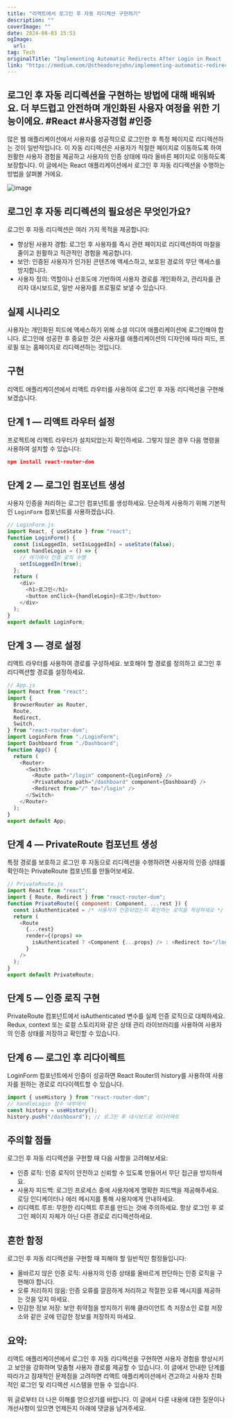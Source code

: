 ```yaml
---
title: "리액트에서 로그인 후 자동 리디렉션 구현하기"
description: ""
coverImage: ""
date: 2024-08-03 15:53
ogImage: 
  url: 
tag: Tech
originalTitle: "Implementing Automatic Redirects After Login in React  Protected Routes"
link: "https://medium.com/@stheodorejohn/implementing-automatic-redirects-after-login-in-react-protected-routes-b5bac2056400"
---
```




## 로그인 후 자동 리디렉션을 구현하는 방법에 대해 배워봐요. 더 부드럽고 안전하며 개인화된 사용자 여정을 위한 기능이에요. #React #사용자경험 #인증

많은 웹 애플리케이션에서 사용자를 성공적으로 로그인한 후 특정 페이지로 리디렉션하는 것이 일반적입니다. 이 자동 리디렉션은 사용자가 적절한 페이지로 이동하도록 하여 원활한 사용자 경험을 제공하고 사용자의 인증 상태에 따라 올바른 페이지로 이동하도록 보장합니다. 이 글에서는 React 애플리케이션에서 로그인 후 자동 리디렉션을 수행하는 방법을 살펴볼 거에요.

![image](/assets/img/ImplementingAutomaticRedirectsAfterLogininReactProtectedRoutes_0.png)

## 로그인 후 자동 리디렉션의 필요성은 무엇인가요?

<div class="content-ad"></div>

로그인 후 자동 리디렉션은 여러 가지 목적을 제공합니다:

- 향상된 사용자 경험: 로그인 후 사용자를 즉시 관련 페이지로 리디렉션하여 마찰을 줄이고 원활하고 직관적인 경험을 제공합니다.
- 보안: 인증된 사용자가 인가된 콘텐츠에 액세스하고, 보호된 경로의 무단 액세스를 방지합니다.
- 사용자 정의: 역할이나 선호도에 기반하여 사용자 경로를 개인화하고, 관리자를 관리자 대시보드로, 일반 사용자를 프로필로 보낼 수 있습니다.

## 실제 시나리오

사용자는 개인화된 피드에 액세스하기 위해 소셜 미디어 애플리케이션에 로그인해야 합니다. 로그인에 성공한 후 중요한 것은 사용자를 애플리케이션의 디자인에 따라 피드, 프로필 또는 홈페이지로 리디렉션하는 것입니다.

<div class="content-ad"></div>

## 구현

리액트 애플리케이션에서 리액트 라우터를 사용하여 로그인 후 자동 리디렉션을 구현해 보겠습니다.

## 단계 1 — 리액트 라우터 설정

프로젝트에 리액트 라우터가 설치되었는지 확인하세요. 그렇지 않은 경우 다음 명령을 사용하여 설치할 수 있습니다:

<div class="content-ad"></div>

```json
npm install react-router-dom
```

## 단계 2 — 로그인 컴포넌트 생성

사용자 인증을 처리하는 로그인 컴포넌트를 생성하세요. 단순하게 사용하기 위해 기본적인 `LoginForm` 컴포넌트를 사용하겠습니다.

```js
// LoginForm.js
import React, { useState } from "react";
function LoginForm() {
  const [isLoggedIn, setIsLoggedIn] = useState(false);
  const handleLogin = () => {
    // 여기에서 인증 로직 수행
    setIsLoggedIn(true);
  };
  return (
    <div>
      <h1>로그인</h1>
      <button onClick={handleLogin}>로그인</button>
    </div>
  );
}
export default LoginForm;
```

<div class="content-ad"></div>

## 단계 3 — 경로 설정

리액트 라우터를 사용하여 경로를 구성하세요. 보호해야 할 경로를 정의하고 로그인 후 리디렉션할 경로를 설정하세요.

```js
// App.js
import React from "react";
import {
  BrowserRouter as Router,
  Route,
  Redirect,
  Switch,
} from "react-router-dom";
import LoginForm from "./LoginForm";
import Dashboard from "./Dashboard";
function App() {
  return (
    <Router>
      <Switch>
        <Route path="/login" component={LoginForm} />
        <PrivateRoute path="/dashboard" component={Dashboard} />
        <Redirect from="/" to="/login" />
      </Switch>
    </Router>
  );
}
export default App;
```

## 단계 4 — PrivateRoute 컴포넌트 생성

<div class="content-ad"></div>

특정 경로를 보호하고 로그인 후 자동으로 리디렉션을 수행하려면 사용자의 인증 상태를 확인하는 PrivateRoute 컴포넌트를 만들어보세요.

```js
// PrivateRoute.js
import React from "react";
import { Route, Redirect } from "react-router-dom";
function PrivateRoute({ component: Component, ...rest }) {
  const isAuthenticated = /* 사용자가 인증되었는지 확인하는 로직을 작성하세요 */ false;
  return (
    <Route
      {...rest}
      render={(props) =>
        isAuthenticated ? <Component {...props} /> : <Redirect to="/login" />
      }
    />
  );
}
export default PrivateRoute;
```

## 단계 5 — 인증 로직 구현

PrivateRoute 컴포넌트에서 isAuthenticated 변수를 실제 인증 로직으로 대체하세요. Redux, context 또는 로컬 스토리지와 같은 상태 관리 라이브러리를 사용하여 사용자의 인증 상태를 저장하고 확인할 수 있습니다.

<div class="content-ad"></div>

## 단계 6 — 로그인 후 리다이렉트

LoginForm 컴포넌트에서 인증이 성공하면 React Router의 history를 사용하여 사용자를 원하는 경로로 리다이렉트할 수 있습니다.

```js
import { useHistory } from "react-router-dom";
// handleLogin 함수 내부에서
const history = useHistory();
history.push("/dashboard"); // 로그인 후 대시보드로 리다이렉트
```

## 주의할 점들

<div class="content-ad"></div>

로그인 후 자동 리디렉션을 구현할 때 다음 사항을 고려해보세요:

- 인증 로직:
  인증 로직이 안전하고 신뢰할 수 있도록 만들어서 무단 접근을 방지하세요.
- 사용자 피드백:
  로그인 프로세스 중에 사용자에게 명확한 피드백을 제공해주세요. 로딩 인디케이터나 에러 메시지를 통해 사용자에게 안내하세요.
- 리디렉트 루프:
  무한한 리디렉트 루프를 만드는 것에 주의하세요. 항상 로그인 후 로그인 페이지 자체가 아닌 다른 경로로 리디렉션하세요.

## 흔한 함정

로그인 후 자동 리디렉션을 구현할 때 피해야 할 일반적인 함정들입니다:

<div class="content-ad"></div>

- 올바르지 않은 인증 로직:
  사용자의 인증 상태를 올바르게 판단하는 인증 로직을 구현해야 합니다.
- 오류 처리하지 않음:
  인증 오류를 깔끔하게 처리하고 적절한 오류 메시지를 제공하는 것을 잊지 마세요.
- 민감한 정보 저장:
  보안 취약점을 방지하기 위해 클라이언트 측 저장소인 로컬 저장소와 같은 곳에 민감한 정보를 저장하지 마세요.

## 요약:

리액트 애플리케이션에서 로그인 후 자동 리디렉션을 구현하면 사용자 경험을 향상시키고 보안을 강화하며 맞춤형 사용자 경로를 제공할 수 있습니다. 이 글에서 안내한 단계를 따라가고 잠재적인 문제점을 고려하면 리액트 애플리케이션에서 견고하고 사용자 친화적인 로그인 및 리디렉션 시스템을 만들 수 있습니다.

위 글로부터 더 나은 이해를 얻으셨기를 바랍니다. 이 글에서 다룬 내용에 대한 질문이나 개선사항이 있으면 언제든지 아래에 댓글을 남겨주세요.
